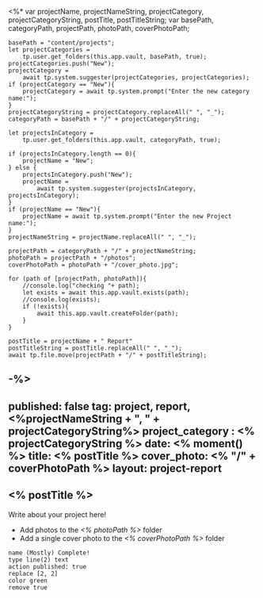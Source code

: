 <%* 
	var projectName, projectNameString, projectCategory, projectCategoryString, postTitle, postTitleString;
	var basePath, categoryPath, projectPath, photoPath, coverPhotoPath;
	
	basePath = "content/projects";
	let projectCategories = 
		tp.user.get_folders(this.app.vault, basePath, true);
	projectCategories.push("New");
	projectCategory = 
		await tp.system.suggester(projectCategories, projectCategories);
	if (projectCategory == "New"){
		projectCategory = await tp.system.prompt("Enter the new category name:");
	}
	projectCategoryString = projectCategory.replaceAll(" ", "_");
	categoryPath = basePath + "/" + projectCategoryString;

	let projectsInCategory = 
		tp.user.get_folders(this.app.vault, categoryPath, true);

	if (projectsInCategory.length == 0){
		projectName = "New";
	} else {
		projectsInCategory.push("New");
		projectName = 
			await tp.system.suggester(projectsInCategory, projectsInCategory);
	}
	if (projectName == "New"){
		projectName = await tp.system.prompt("Enter the new Project name:");
	}
	projectNameString = projectName.replaceAll(" ", "_");
	
	projectPath = categoryPath + "/" + projectNameString;
	photoPath = projectPath + "/photos";
	coverPhotoPath = photoPath + "/cover_photo.jpg";
	
	for (path of [projectPath, photoPath]){
		//console.log("checking "+ path);
		let exists = await this.app.vault.exists(path);
		//console.log(exists);
		if (!exists){
			await this.app.vault.createFolder(path);
		}
	}

	postTitle = projectName + " Report"
	postTitleString = postTitle.replaceAll(" ", "_");
	await tp.file.move(projectPath + "/" + postTitleString);

-%>
---
published: false
tag:  project, report, <%projectNameString + ", " + projectCategoryString%>
project_category : <% projectCategoryString %>
date: <% moment() %>
title: <% postTitle %>
cover_photo: <% "/" + coverPhotoPath %>
layout: project-report
---

## <% postTitle %>

Write about your project here!

- Add photos to the *<% photoPath %>* folder
- Add a single cover photo to the *<% coverPhotoPath %>* folder




```button
name (Mostly) Complete!
type line(2) text
action published: true
replace [2, 2]
color green
remove true
```
